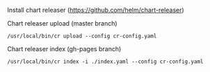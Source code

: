 Install chart releaser (https://github.com/helm/chart-releaser)

Chart releaser upload (master branch)

    /usr/local/bin/cr upload --config cr-config.yaml

Chart releaser index (gh-pages branch)

    /usr/local/bin/cr index -i ./index.yaml --config cr-config.yaml

